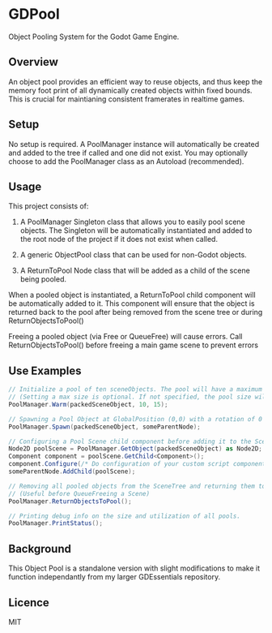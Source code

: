 GDPool
=================
Object Pooling System for the Godot Game Engine.

Overview
----
An object pool provides an efficient way to reuse objects, and thus keep the memory foot print of all dynamically created objects within fixed bounds. This is crucial for maintianing consistent framerates in realtime games.

Setup
----
No setup is required. A PoolManager instance will automatically be created and added to the tree if called and one did not exist. You may optionally choose to add the PoolManager class as an Autoload (recommended).

Usage
----
This project consists of:

1. A PoolManager Singleton class that allows you to easily pool scene objects. The Singleton will be automatically instantiated and added to the root node of the project if it does not exist when called.

2. A generic ObjectPool class that can be used for non-Godot objects.

3. A ReturnToPool Node class that will be added as a child of the scene being pooled.

When a pooled object is instantiated, a ReturnToPool child component will be automatically added to it. This component will ensure that the object is returned back to the pool after being removed from the scene tree or during ReturnObjectsToPool()

Freeing a pooled object (via Free or QueueFree) will cause errors. Call ReturnObjectsToPool() before freeing a main game scene to prevent errors

Use Examples
----
```csharp
// Initialize a pool of ten sceneObjects. The pool will have a maximum size of 15 objects.
// (Setting a max size is optional. If not specified, the pool size will grow when needed)
PoolManager.Warm(packedSceneObject, 10, 15);

// Spawning a Pool Object at GlobalPosition (0,0) with a rotation of 0 Radians.
PoolManager.Spawn(packedSceneObject, someParentNode);

// Configuring a Pool Scene child component before adding it to the SceneTree.
Node2D poolScene = PoolManager.GetObject(packedSceneObject) as Node2D;
Component component = poolScene.GetChild<Component>();
component.Configure(/* Do configuration of your custom script component here */);
someParentNode.AddChild(poolScene);

// Removing all pooled objects from the SceneTree and returning them to their Object Pools.
// (Useful before QueueFreeing a Scene)
PoolManager.ReturnObjectsToPool();

// Printing debug info on the size and utilization of all pools.
PoolManager.PrintStatus();
```

Background
---
This Object Pool is a standalone version with slight modifications to make it function independantly from my larger GDEssentials repository.

Licence
---
MIT
